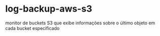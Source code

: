 # log-backup-aws-s3
monitor de buckets S3 que exibe informações sobre o último objeto em cada bucket especificado
